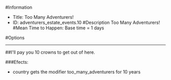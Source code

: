 #Information
 - Title: Too Many Adventurers!
 - ID: adventurers_estate_events.10
#Description
Too Many Adventurers!
#Mean Time to Happen:
Base time = 1 days

#Options

___
##I'll pay you 10 crowns to get out of here.

###Efects:<ul><li>country gets the modifier too_many_adventurers for 10 years</li></ul>
